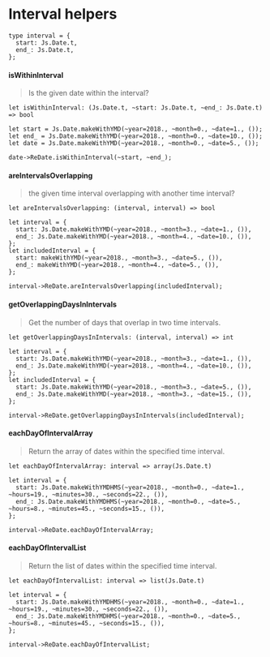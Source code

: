 # Interval helpers

```reason
type interval = {
  start: Js.Date.t,
  end_: Js.Date.t,
};
```

#### isWithinInterval

> Is the given date within the interval?

`let isWithinInterval: (Js.Date.t, ~start: Js.Date.t, ~end_: Js.Date.t) => bool`

```reason
let start = Js.Date.makeWithYMD(~year=2018., ~month=0., ~date=1., ());
let end_ = Js.Date.makeWithYMD(~year=2018., ~month=0., ~date=10., ());
let date = Js.Date.makeWithYMD(~year=2018., ~month=0., ~date=5., ());

date->ReDate.isWithinInterval(~start, ~end_);
```

#### areIntervalsOverlapping

>  the given time interval overlapping with another time interval?

`let areIntervalsOverlapping: (interval, interval) => bool`

```reason
let interval = {
  start: Js.Date.makeWithYMD(~year=2018., ~month=3., ~date=1., ()),
  end_: Js.Date.makeWithYMD(~year=2018., ~month=4., ~date=10., ()),
};
let includedInterval = {
  start: makeWithYMD(~year=2018., ~month=3., ~date=5., ()),
  end_: makeWithYMD(~year=2018., ~month=4., ~date=5., ()),
};

interval->ReDate.areIntervalsOverlapping(includedInterval);
```

#### getOverlappingDaysInIntervals

> Get the number of days that overlap in two time intervals.

`let getOverlappingDaysInIntervals: (interval, interval) => int`

```reason
let interval = {
  start: Js.Date.makeWithYMD(~year=2018., ~month=3., ~date=1., ()),
  end_: Js.Date.makeWithYMD(~year=2018., ~month=4., ~date=10., ()),
};
let includedInterval = {
  start: Js.Date.makeWithYMD(~year=2018., ~month=3., ~date=5., ()),
  end_: Js.Date.makeWithYMD(~year=2018., ~month=3., ~date=15., ()),
};

interval->ReDate.getOverlappingDaysInIntervals(includedInterval);
```

#### eachDayOfIntervalArray

> Return the array of dates within the specified time interval.

`let eachDayOfIntervalArray: interval => array(Js.Date.t)`

```reason
let interval = {
  start: Js.Date.makeWithYMDHMS(~year=2018., ~month=0., ~date=1., ~hours=19., ~minutes=30., ~seconds=22., ()),
  end_: Js.Date.makeWithYMDHMS(~year=2018., ~month=0., ~date=5., ~hours=8., ~minutes=45., ~seconds=15., ()),
};

interval->ReDate.eachDayOfIntervalArray;
```

#### eachDayOfIntervalList

> Return the list of dates within the specified time interval.

`let eachDayOfIntervalList: interval => list(Js.Date.t)`

```reason
let interval = {
  start: Js.Date.makeWithYMDHMS(~year=2018., ~month=0., ~date=1., ~hours=19., ~minutes=30., ~seconds=22., ()),
  end_: Js.Date.makeWithYMDHMS(~year=2018., ~month=0., ~date=5., ~hours=8., ~minutes=45., ~seconds=15., ()),
};

interval->ReDate.eachDayOfIntervalList;
```